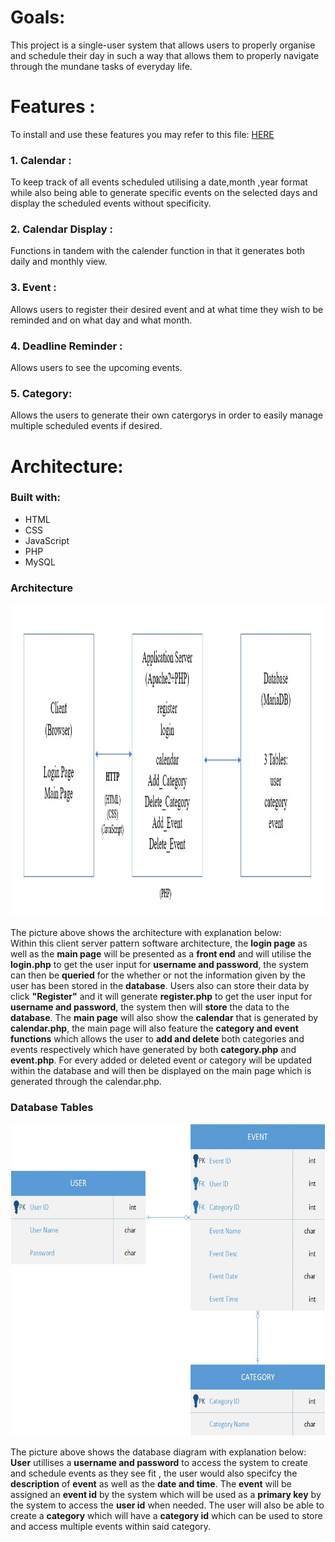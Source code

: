 # Goals:
This project is a single-user system that allows users to properly organise and schedule their day in such a way that allows them to properly navigate through the mundane tasks of everyday life. 
# Features :
  To install and use these features you may refer to this file: [HERE](../README.md)
  ### 1. Calendar :
  To keep track of all events scheduled utilising a date,month ,year format while also being able to generate specific events on the selected days and display the scheduled events without specificity.
  ### 2. Calendar Display :
  Functions in tandem with the calender function in that it generates both daily and monthly view.
  ### 3. Event :
  Allows users to register their desired event and at what time they wish to be reminded and on what day and what month.
  ### 4. Deadline Reminder :
  Allows users to see the upcoming events.
  ### 5. Category:
  Allows the users to generate their own catergorys in order to easily manage multiple scheduled events if desired.
  
# Architecture:
### Built with:
- HTML
- CSS
- JavaScript
- PHP
- MySQL

### Architecture 
<img src="../src/img/Architecture.jpg" alt="Architecture" width="800" height="500">

The picture above shows the architecture with explanation below: <br>
Within this client server pattern software architecture, the **login page** as well as the **main page** will be presented as a **front end** and will utilise the **login.php** to get the user input for **username and password**, the system can then be **queried** for the whether or not the information given by the user has been stored in the **database**. Users also can store their data by click **"Register"** and it will generate **register.php** to get the user input for **username and password**, the system then will **store** the data to the **database**. The **main page** will also show the **calendar** that is generated by **calendar.php**, the main page will also feature the **category and event functions** which allows the user to **add and delete** both categories and events respectively which have generated by both **category.php** and **event.php**. For every added or deleted event or category will be updated within the database and will then be displayed on the main page which is generated through the calendar.php.

### Database Tables
<img src="../src/img/Database_Tables.jpg" alt="Database_Tables" width="700" height="500"> 

The picture above shows the database diagram with explanation below: <br>
**User** utillises a **username and password** to access the system to create and schedule events as they see fit , the user would also specifcy the **description** of **event** as well as the **date and time**. The **event** will be assigned an **event id** by the system which will be used as a **primary key** by the system to access the **user id** when needed. The user will also be able to create a **category** which will have a **category id** which can be used to store and access multiple events within said category.
